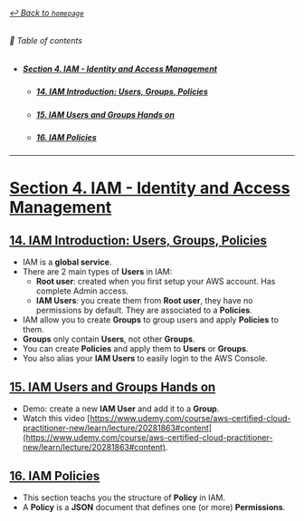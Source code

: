 ###### [_↩ Back to `homepage`_](./../../../README.md)

###### 🌈 Table of contents
- ##### [Section 4. IAM - Identity and Access Management](#section-4-iam---identity-and-access-management-1)
  - ##### [14. IAM Introduction: Users, Groups, Policies](#14-iam-introduction-users-groups-policies-1)
  - ##### [15. IAM Users and Groups Hands on](#15-iam-users-and-groups-hands-on-1)
  - ##### [16. IAM Policies](#16-iam-policies-1)

<hr>

# [Section 4. IAM - Identity and Access Management](#section-4-iam---identity-and-access-management)
## [14. IAM Introduction: Users, Groups, Policies](#14-iam-introduction-user-groups-policies)
- IAM is a **global service**.
- There are 2 main types of **Users** in IAM:
  - **Root user**: created when you first setup your AWS account. Has complete Admin access.
  - **IAM Users**: you create them from **Root user**, they have no permissions by default. They are associated to a **Policies**.
- IAM allow you to create **Groups** to group users and apply **Policies** to them.
- **Groups** only contain **Users**, not other **Groups**.
- You can create **Policies** and apply them to **Users** or **Groups**.
- You also alias your **IAM Users** to easily login to the AWS Console.

## [15. IAM Users and Groups Hands on](#15-iam-users-and-groups-hands-on)
- Demo: create a new **IAM User** and add it to a **Group**.
- Watch this video [https://www.udemy.com/course/aws-certified-cloud-practitioner-new/learn/lecture/20281863#content](https://www.udemy.com/course/aws-certified-cloud-practitioner-new/learn/lecture/20281863#content).

## [16. IAM Policies](#16-iam-policies)
- This section teachs you the structure of **Policy** in IAM.
- A **Policy** is a **JSON** document that defines one (or more) **Permissions**.